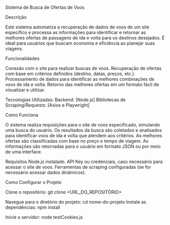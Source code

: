 Sistema de Busca de Ofertas de Voos

Descrição

Este sistema automatiza a recuperação de dados de voos de um site específico e processa as informações para identificar e retornar as melhores ofertas de passagens de ida e volta para os destinos desejados. É ideal para usuários que buscam economia e eficiência ao planejar suas viagens.

Funcionalidades

Conexão com o site para realizar buscas de voos.
Recuperação de ofertas com base em critérios definidos (destino, datas, preços, etc.).
Processamento de dados para identificar as melhores combinações de voos de ida e volta.
Retorno das melhores ofertas em um formato fácil de visualizar e utilizar.

Tecnologias Utilizadas:
Backend: [Node.js]
Bibliotecas de Scraping/Requests: [Axios e Playwright]

Como Funciona

O sistema realiza requisições para o site de voos especificado, simulando uma busca do usuário.
Os resultados da busca são coletados e analisados para identificar voos de ida e volta que atendem aos critérios.
As melhores ofertas são classificadas com base no preço e tempo de viagem.
As informações são retornadas para o usuário em formato JSON ou por meio de uma interface.

Requisitos
Node.js instalado.
API Key ou credenciais, caso necessário para acessar o site de voos.
Ferramentas de scraping configuradas (se for necessário acessar dados dinâmicos).

Como Configurar o Projeto

Clone o repositório:
git clone <URL_DO_REPOSITÓRIO>

Navegue para o diretório do projeto:
cd nome-do-projeto
Instale as dependências:
npm install


Inicie o servidor:
node testCookies.js

